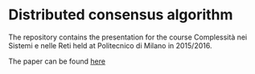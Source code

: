 # Distributed consensus algorithm
The repository contains the presentation for the course Complessità nei Sistemi e nelle Reti held at Politecnico di Milano in 2015/2016.

The paper can be found [here](https://www.researchgate.net/profile/Ella_Atkins/publication/30856814_Distributed_multi-vehicle_coordinated_control_via_local_information_exchange/links/00b49520d145ca8a63000000/Distributed-multi-vehicle-coordinated-control-via-local-information-exchange.pdf)
